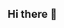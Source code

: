 ## Hi there 👋

<!--# 👋 Hi there, I'm Aman Kumar!

🎓 **Student** at Sir M. Visvesvaraya Institute of Technology (2nd year, Electronics & Telecommunications)

---

## 🚀 About Me

- 🌱 Passionate about exploring new technologies and sharing knowledge with others
- 💡 I love to learn, build, and help fellow students grow
- 🤝 Proficient Moderator at **Brainly India**:  
  - Solved **5,700+** answers  
  - Helped **10M+** students

---

## 🛠️ Skills & Tools

- **Frontend:** HTML, CSS, JavaScript
- **Backend:** Node.js, MySQL, MongoDB, CRUD operations
- **Programming:** C++ with Data Structures & Algorithms, OOPs in C++
- **Others:** Community moderation, collaborative problem-solving

---

## 🌟 Featured Projects

- **Airbnb Projects (with Backend):**  
  _Building a full-stack Airbnb clone with Node.js and database integration_

- **OTP Generation Tool:**  
  _Created a secure OTP system using HTML, CSS, and JavaScript_

---

## 📚 Education

- **Sir M. Visvesvaraya Institute of Technology**  
  2nd Year, Electronics & Telecommunications

---

## 💬 Fun Facts

- 🏸 I enjoy playing cricket and badminton
- 🌱 Love spending time with myself or my favorite people

---

## 🔗 Connect with Me

- [LinkedIn](https://www.linkedin.com/in/aman-kumar-239920273)
- [Twitter / X](https://x.com/amansharma264)

---

_“Striving to learn, grow, and help others on the journey!”_



